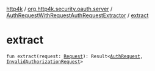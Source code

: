 [http4k](../../index.md) / [org.http4k.security.oauth.server](../index.md) / [AuthRequestWithRequestAuthRequestExtractor](index.md) / [extract](./extract.md)

# extract

`fun extract(request: `[`Request`](../../org.http4k.core/-request/index.md)`): Result<`[`AuthRequest`](../-auth-request/index.md)`, `[`InvalidAuthorizationRequest`](../-invalid-authorization-request/index.md)`>`